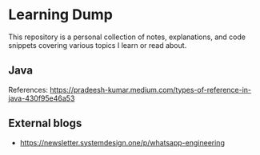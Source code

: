 # Learning Dump

This repository is a personal collection of notes, explanations, and code snippets covering various topics I learn or read about.

## Java
References: https://pradeesh-kumar.medium.com/types-of-reference-in-java-430f95e46a53

## External blogs
* https://newsletter.systemdesign.one/p/whatsapp-engineering
